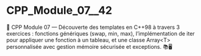 # CPP_Module_07__42
🚀 CPP Module 07 — Découverte des templates en C++98 à travers 3 exercices : fonctions génériques (swap, min, max), l’implémentation de iter pour appliquer une fonction à un tableau, et une classe Array&lt;T> personnalisée avec gestion mémoire sécurisée et exceptions. 📚🖥️
